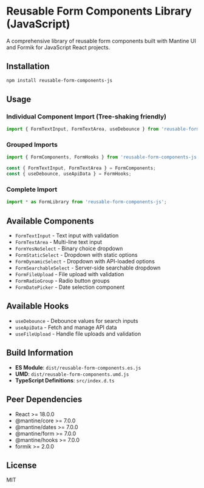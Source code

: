 # Reusable Form Components Library (JavaScript)

A comprehensive library of reusable form components built with Mantine UI and Formik for JavaScript React projects.

## Installation

```bash
npm install reusable-form-components-js
```

## Usage

### Individual Component Import (Tree-shaking friendly)

```javascript
import { FormTextInput, FormTextArea, useDebounce } from 'reusable-form-components-js';
```

### Grouped Imports

```javascript
import { FormComponents, FormHooks } from 'reusable-form-components-js';

const { FormTextInput, FormTextArea } = FormComponents;
const { useDebounce, useApiData } = FormHooks;
```

### Complete Import

```javascript
import * as FormLibrary from 'reusable-form-components-js';
```

## Available Components

- `FormTextInput` - Text input with validation
- `FormTextArea` - Multi-line text input
- `FormYesNoSelect` - Binary choice dropdown
- `FormStaticSelect` - Dropdown with static options
- `FormDynamicSelect` - Dropdown with API-loaded options
- `FormSearchableSelect` - Server-side searchable dropdown
- `FormFileUpload` - File upload with validation
- `FormRadioGroup` - Radio button groups
- `FormDatePicker` - Date selection component

## Available Hooks

- `useDebounce` - Debounce values for search inputs
- `useApiData` - Fetch and manage API data
- `useFileUpload` - Handle file uploads and validation

## Build Information

- **ES Module**: `dist/reusable-form-components.es.js`
- **UMD**: `dist/reusable-form-components.umd.js`
- **TypeScript Definitions**: `src/index.d.ts`

## Peer Dependencies

- React >= 18.0.0
- @mantine/core >= 7.0.0
- @mantine/dates >= 7.0.0
- @mantine/form >= 7.0.0
- @mantine/hooks >= 7.0.0
- formik >= 2.0.0

## License

MIT